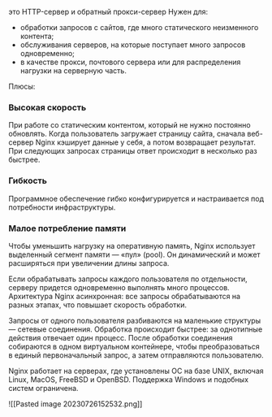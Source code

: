 это HTTP-сервер и обратный прокси-сервер
Нужен для: 
-   обработки запросов с сайтов, где много статического неизменного контента;
-   обслуживания серверов, на которые поступает много запросов одновременно;
-   в качестве прокси, почтового сервера или для распределения нагрузки на серверную часть.

Плюсы:
### Высокая скорость
При работе со статическим контентом, который не нужно постоянно обновлять. Когда пользователь загружает страницу сайта, сначала веб-сервер Nginx кэширует данные у себя, а потом возвращает результат. При следующих запросах страницы ответ происходит в несколько раз быстрее.

### Гибкость
Программное обеспечение гибко конфигурируется и настраивается под потребности инфраструктуры.

### Малое потребление памяти
Чтобы уменьшить нагрузку на оперативную память, Nginx использует выделенный сегмент памяти — «пул» (pool). Он динамический и может расширяться при увеличении длины запроса.

Если обрабатывать запросы каждого пользователя по отдельности, серверу придется одновременно выполнять много процессов. Архитектура Nginx асинхронная: все запросы обрабатываются на разных этапах, что повышает скорость обработки.

Запросы от одного пользователя разбиваются на маленькие структуры — сетевые соединения. Обработка происходит быстрее: за однотипные действия отвечает один процесс. После обработки соединения собираются в одном виртуальном контейнере, чтобы преобразоваться в единый первоначальный запрос, а затем отправляются пользователю.

Nginx работает на серверах, где установлены ОС на базе UNIX, включая Linux, MacOS, FreeBSD и OpenBSD. Поддержка Windows и подобных систем ограничена.

![[Pasted image 20230726152532.png]]